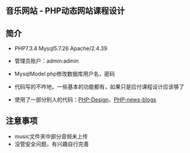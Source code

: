 ## 音乐网站 - PHP动态网站课程设计



## 简介

- PHP7.3.4 Mysql5.7.26 Apache/2.4.39

- 管理员账户：admin:admin
- MysqlModel.php修改数据库用户名，密码
- 代码写的不咋地，一些基本的功能都有，如果只是应付课程设计应该够了
- 使用了一部分别人的代码：[PHP-Design](https://github.com/zhong33/PHP-Design)，[PHP-news-blogs](https://github.com/AiKuTong/PHP-news-blogs)
  

## 注意事项

- music文件夹中部分音频未上传
- 没管安全问题，有兴趣自行完善
